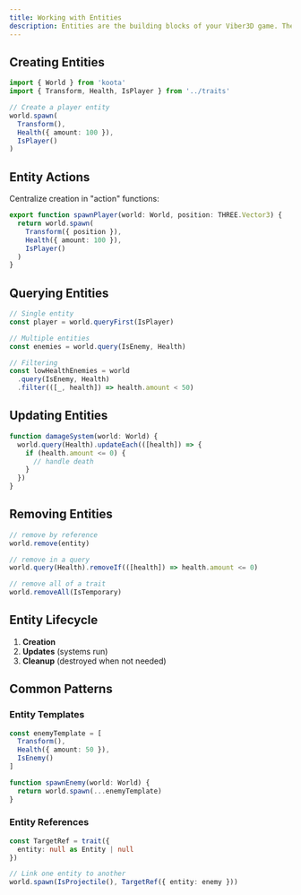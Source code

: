 ```yaml
---
title: Working with Entities
description: Entities are the building blocks of your Viber3D game. They can have any number of traits that define their data/behavior.
---
```


## Creating Entities

```ts
import { World } from 'koota'
import { Transform, Health, IsPlayer } from '../traits'

// Create a player entity
world.spawn(
  Transform(),
  Health({ amount: 100 }),
  IsPlayer()
)
```

## Entity Actions

Centralize creation in "action" functions:

```ts
export function spawnPlayer(world: World, position: THREE.Vector3) {
  return world.spawn(
    Transform({ position }),
    Health({ amount: 100 }),
    IsPlayer()
  )
}
```

## Querying Entities

```ts
// Single entity
const player = world.queryFirst(IsPlayer)

// Multiple entities
const enemies = world.query(IsEnemy, Health)

// Filtering
const lowHealthEnemies = world
  .query(IsEnemy, Health)
  .filter(([_, health]) => health.amount < 50)
```

## Updating Entities

```ts
function damageSystem(world: World) {
  world.query(Health).updateEach(([health]) => {
    if (health.amount <= 0) {
      // handle death
    }
  })
}
```

## Removing Entities

```ts
// remove by reference
world.remove(entity)

// remove in a query
world.query(Health).removeIf(([health]) => health.amount <= 0)

// remove all of a trait
world.removeAll(IsTemporary)
```

## Entity Lifecycle

1. **Creation**  
2. **Updates** (systems run)  
3. **Cleanup** (destroyed when not needed)

## Common Patterns

### Entity Templates

```ts
const enemyTemplate = [
  Transform(),
  Health({ amount: 50 }),
  IsEnemy()
]

function spawnEnemy(world: World) {
  return world.spawn(...enemyTemplate)
}
```

### Entity References

```ts
const TargetRef = trait({
  entity: null as Entity | null
})

// Link one entity to another
world.spawn(IsProjectile(), TargetRef({ entity: enemy }))
``` 